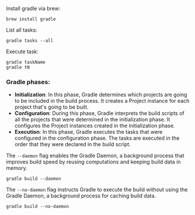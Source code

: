 Install gradle via brew:
```
brew install gradle
```
List all tasks:
```
gradle tasks --all
```
Execute task:
```
gradle taskName
gradle tN
```

### Gradle phases:
- **Initialization**: In this phase, Gradle determines which projects are going to be included in the build process. It creates a Project instance for each project that's going to be built.
- **Configuration**: During this phase, Gradle interprets the build scripts of all the projects that were determined in the initialization phase. It configures the Project instances created in the initialization phase.
- **Execution**: In this phase, Gradle executes the tasks that were configured in the configuration phase. The tasks are executed in the order that they were declared in the build script.

The `--daemon` flag enables the Gradle Daemon, a background process that improves build speed by reusing computations and keeping build data in memory.
```
gradle build --daemon
```
The `--no-daemon` flag instructs Gradle to execute the build without using the Gradle Daemon, a background process for caching build data.
```
gradle build --no-daemon
```
